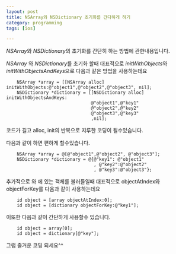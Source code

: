 ```yaml
---
layout: post
title: NSArray와 NSDictionary 초기화를 간다하게 하기
category: programming
tags: [ios]

---
```


*NSArray*와 *NSDictionary*의 초기화를 간단히 하는 방법에 관한내용입니다.

*NSArray* 와 *NSDictionary*를 초기화 할때 대표적으로 *initWithObjects*와 *initWithObjectsAndKeys*으로  다음과 같은 방법을 사용하는데요


```
    NSArray *array = [[NSArray alloc] initWithObjects:@"object1",@"object2",@"object3", nil];
    NSDictionary *dictionary = [[NSDictionary alloc] initWithObjectsAndKeys:
                                @"object1",@"key1"
                                @"object2",@"key2"
                                @"object3",@"key3"
                                ,nil];

```

코드가 길고 alloc, init의 반복으로 지루한 코딩이 될수있습니다. 



다음과 같이 하면 편하게 할수있습니다.

```
    NSArray *array = @[@"object1",@"object2", @"object3"];
    NSDictionary *dictionary = @{@"key1": @"object1"
                                 , @"key2":@"object2"
                                 , @"key3":@"object3"};

```

추가적으로 와 에 있는 객체를 불러들일때 대표적으로 objectAtIndex와 objectForKey를 다음과 같이 사용하는데요 

```
    id object = [array objectAtIndex:0];
    id object = [dictionary objectForKey:@"key1"];
```

이또한 다음과 같이 간단하게 사용할수 있습니다.

```
    id object = array[0];
    id object = dictionary[@"key"];
```

그럼 즐거운 코딩 되세요^^
